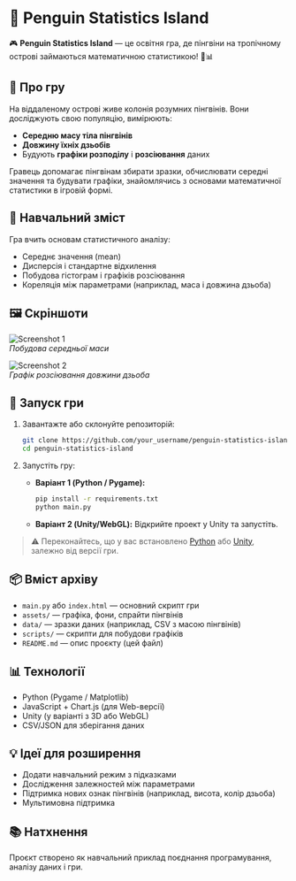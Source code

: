 # 🐧 Penguin Statistics Island

🎮 **Penguin Statistics Island** — це освітня гра, де пінгвіни на тропічному острові займаються математичною статистикою! 🧠📊

## 📘 Про гру

На віддаленому острові живе колонія розумних пінгвінів. Вони досліджують свою популяцію, вимірюють:

- **Середню масу тіла пінгвінів**
- **Довжину їхніх дзьобів**
- Будують **графіки розподілу** і **розсіювання** даних

Гравець допомагає пінгвінам збирати зразки, обчислювати середні значення та будувати графіки, знайомлячись з основами математичної статистики в ігровій формі.

## 🧪 Навчальний зміст

Гра вчить основам статистичного аналізу:

- Середнє значення (mean)
- Дисперсія і стандартне відхилення
- Побудова гістограм і графіків розсіювання
- Кореляція між параметрами (наприклад, маса і довжина дзьоба)

## 🖼️ Скріншоти

![Screenshot 1](screenshots/mean_plot.png)  
_Побудова середньої маси_

![Screenshot 2](screenshots/beak_scatter.png)  
_Графік розсіювання довжини дзьоба_

## 🚀 Запуск гри

1. Завантажте або склонуйте репозиторій:

   ```bash
   git clone https://github.com/your_username/penguin-statistics-island.git
   cd penguin-statistics-island
   ```

2. Запустіть гру:

   - **Варіант 1 (Python / Pygame):**
     ```bash
     pip install -r requirements.txt
     python main.py
     ```

   - **Варіант 2 (Unity/WebGL):**
     Відкрийте проект у Unity та запустіть.

> ⚠️ Переконайтесь, що у вас встановлено [Python](https://www.python.org/) або [Unity](https://unity.com/), залежно від версії гри.

## 📦 Вміст архіву

- `main.py` або `index.html` — основний скрипт гри
- `assets/` — графіка, фони, спрайти пінгвінів
- `data/` — зразки даних (наприклад, CSV з масою пінгвінів)
- `scripts/` — скрипти для побудови графіків
- `README.md` — опис проєкту (цей файл)

## 📊 Технології

- Python (Pygame / Matplotlib)
- JavaScript + Chart.js (для Web-версії)
- Unity (у варіанті з 3D або WebGL)
- CSV/JSON для зберігання даних

## 💡 Ідеї для розширення

- Додати навчальний режим з підказками
- Дослідження залежностей між параметрами
- Підтримка нових ознак пінгвінів (наприклад, висота, колір дзьоба)
- Мультимовна підтримка

## 📚 Натхнення

Проєкт створено як навчальний приклад поєднання програмування, аналізу даних і гри.
